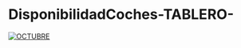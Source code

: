 # DisponibilidadCoches-TABLERO-
<div class='tableauPlaceholder' id='viz1737338549513' style='position: relative'>
    <noscript>
        <a href='#'>
            <img alt='OCTUBRE' src='https://public.tableau.com/static/images/Di/Disponibilidad_17228625008250/DiasdetenidosydisponibleVitualSeptiembre/1_rss.png' style='border: none' />
        </a>
    </noscript>
    <object class='tableauViz' style='display:none;'>
        <param name='host_url' value='https://public.tableau.com/' />
        <param name='embed_code_version' value='3' />
        <param name='site_root' value='' />
        <param name='name' value='Disponibilidad_17228625008250/DiasdetenidosydisponibleVitualSeptiembre' />
        <param name='tabs' value='no' />
        <param name='toolbar' value='yes' />
        <param name='static_image' value='https://public.tableau.com/static/images/Di/Disponibilidad_17228625008250/DiasdetenidosydisponibleVitualSeptiembre/1.png' />
        <param name='animate_transition' value='yes' />
        <param name='display_static_image' value='yes' />
        <param name='display_spinner' value='yes' />
        <param name='display_overlay' value='yes' />
        <param name='display_count' value='yes' />
        <param name='language' value='es-ES' />
    </object>
</div>



